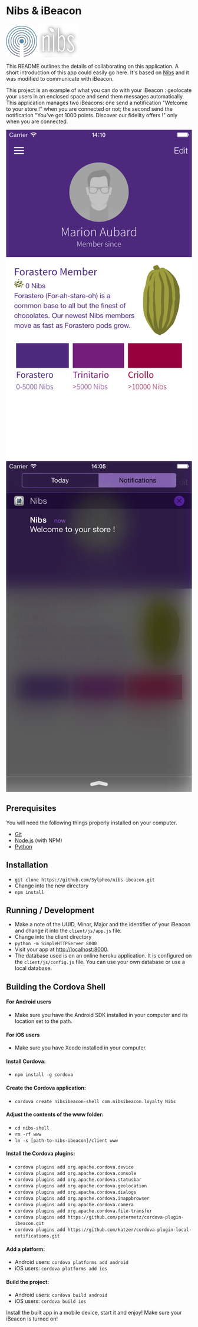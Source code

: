 # Nibs & iBeacon

![iBeacon](logo_ibeacon.png?raw=true) ![Nibs](logo_nibs.png?raw=true)

This README outlines the details of collaborating on this application.
A short introduction of this app could easily go here.
It's based on [Nibs](http://heroku.github.io/nibs/) and it was modified to communicate with iBeacon. 

This project is an example of what you can do with your iBeacon : geolocate your users in an enclosed space and send them messages automatically.
This application manages two iBeacons: one send a notification "Welcome to your store !" when you are connected or not; the second send the notification "You've got 1000 points. Discover our fidelity offers !" only when you are connected.

![Nibs screenshot](screenshot2.png?raw=true) ![Notification](screenshot.png?raw=true)

## Prerequisites

You will need the following things properly installed on your computer.

* [Git](http://git-scm.com/)
* [Node.js](http://nodejs.org/) (with NPM)
* [Python](https://www.python.org/) 

## Installation

* `git clone https://github.com/Sylpheo/nibs-ibeacon.git`
* Change into the new directory
* `npm install`

## Running / Development

* Make a note of the UUID, Minor, Major and the identifier of your iBeacon and change it into the `client/js/app.js` file.
* Change into the client directory
* `python -m SimpleHTTPServer 8000`
* Visit your app at [http://localhost:8000](http://localhost:8000).
* The database used is on an online heroku application. It is configured on the `client/js/config.js` file. You can use your own database or use a local database.

## Building the Cordova Shell

#### For Android users

* Make sure you have the Android SDK installed in your computer and its location set to the path.

#### For iOS users

* Make sure you have Xcode installed in your computer.

#### Install Cordova:
* `npm install -g cordova`

#### Create the Cordova application:
* `cordova create nibsibeacon-shell com.nibsibeacon.loyalty Nibs`

#### Adjust the contents of the www folder:
* `cd nibs-shell`
* `rm -rf www`
* `ln -s [path-to-nibs-ibeacon]/client www`

#### Install the Cordova plugins:
* `cordova plugins add org.apache.cordova.device`
* `cordova plugins add org.apache.cordova.console`
* `cordova plugins add org.apache.cordova.statusbar`
* `cordova plugins add org.apache.cordova.geolocation`
* `cordova plugins add org.apache.cordova.dialogs`
* `cordova plugins add org.apache.cordova.inappbrowser`
* `cordova plugins add org.apache.cordova.camera`
* `cordova plugins add org.apache.cordova.file-transfer`
* `cordova plugins add https://github.com/petermetz/cordova-plugin-ibeacon.git`
* `cordova plugins add https://github.com/katzer/cordova-plugin-local-notifications.git`

#### Add a platform:
* Android users: `cordova platforms add android`
* iOS users: `cordova platforms add ios`

#### Build the project:
* Android users: `cordova build android`
* iOS users: `cordova build ios`

Install the built app in a mobile device, start it and enjoy!
Make sure your iBeacon is turned on!
